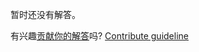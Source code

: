 
暂时还没有解答。

有兴趣[贡献你的解答](https://github.com/BFEdev/BFE.dev-solutions/blob/main/problem/retry-promise-on-rejection_zh.md)吗? [Contribute guideline](https://github.com/BFEdev/BFE.dev-solutions#how-to-contribute)
